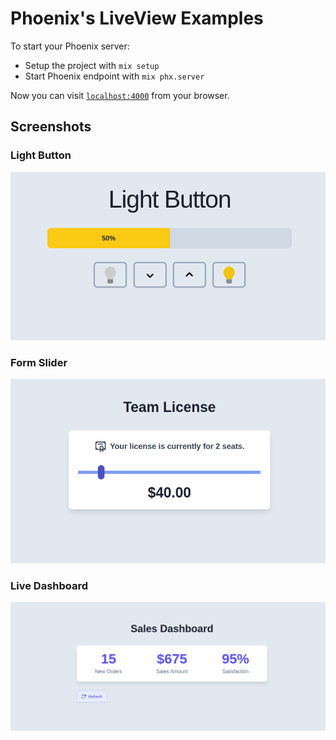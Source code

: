 # Phoenix's LiveView Examples

To start your Phoenix server:

  * Setup the project with `mix setup`
  * Start Phoenix endpoint with `mix phx.server`

Now you can visit [`localhost:4000`](http://localhost:4000) from your browser.

## Screenshots

### Light Button
![Screenshot](/assets/static/screenshot.png)

### Form Slider
![Screenshot](/assets/static/slider.png)

### Live Dashboard
![Screenshot](/assets/static/dashboard.png)

